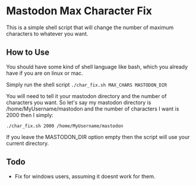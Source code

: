 # Mastodon Max Character Fix
This is a simple shell script that will change the number of maximum characters to whatever you want.

## How to Use
You should have some kind of shell language like bash, which you already have if you are on linux or mac.

Simply run the shell script `./char_fix.sh MAX_CHARS MASTODON_DIR`

You will need to tell it your mastodon directory and the number of characters you want. So let's say my mastodon directory is /home/MyUsername/mastodon and the number of characters I want is 2000 then I simply:

```
./char_fix.sh 2000 /home/MyUsername/mastodon
```

If you leave the MASTODON_DIR option empty then the script will use your current directory.

## Todo
- Fix for windows users, assuming it doesnt work for them.
